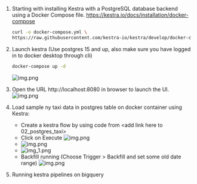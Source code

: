 
1. Starting with installing Kestra with a PostgreSQL database backend using a Docker Compose file.
https://kestra.io/docs/installation/docker-compose

    ```bash
    curl -o docker-compose.yml \
    https://raw.githubusercontent.com/kestra-io/kestra/develop/docker-compose.yml
    ```
2. Launch kestra (Use postgres 15 and up, also make sure you have logged in to docker desktop through cli)
    ```bash 
   docker-compose up -d
   ``` 
   ![img.png](assets/kastra_docker.png)  

3. Open the URL http://localhost:8080 in browser to launch the UI.
![img.png](assets/kestra_mainpage.png)
   
4. Load sample ny taxi data in postgres table on docker container using Kestra:
   * Create a kestra flow by using code from <add link here to 02_postgres_taxi>
   * Click on Execute
   ![img.png](assets/kestra_first_execution.png)
   * ![img.png](assets/gantt_chart.png)
   * ![img_1.png](assets/topology.png)
   * Backfill running (Choose Trigger > Backfill and set some old date range)
   ![img.png](assets/backfill_run.png)
5. Running kestra pipelines on bigquery